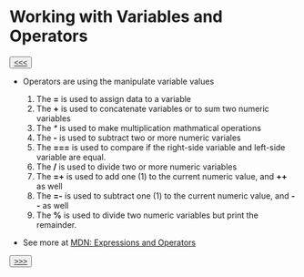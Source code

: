 # Working with Variables and Operators

<button>[<<<](./02.03_README.md)</button>

- Operators are using the manipulate variable values
  1. The **=** is used to assign data to a variable
  2. The **+** is used to concatenate variables or to sum two numeric variables
  3. The _*_ is used to make multiplication mathmatical operations
  4. The **-** is used to subtract two or more numeric variales 
  5. The **===** is used to compare if the right-side variable and left-side variable are equal.
  6. The **/** is used to divide two or more numeric variables 
  7. The **=+** is used to add one (1) to the current numeric value, and **++** as well
  8. The **=-** is used to subtract one (1) to the current numeric value, and **--** as well
  9. The **%** is used to divide two numeric variables but print the remainder. 

- See more at [MDN: Expressions and Operators](https://developer.mozilla.org/en-US/docs/Web/JavaScript/Guide/Expressions_and_Operators)

<button>[>>>](./02.05_README.md)</button>
